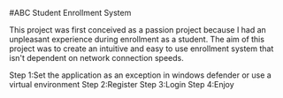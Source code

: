 #ABC Student Enrollment System

This project was first conceived as a passion project because I had an unpleasant experience during enrollment as a student.
The aim of this project was to create an intuitive and easy to use enrollment system that isn't dependent on network connection speeds.

Step 1:Set the application as an exception in windows defender or use a virtual environment
Step 2:Register
Step 3:Login
Step 4:Enjoy
